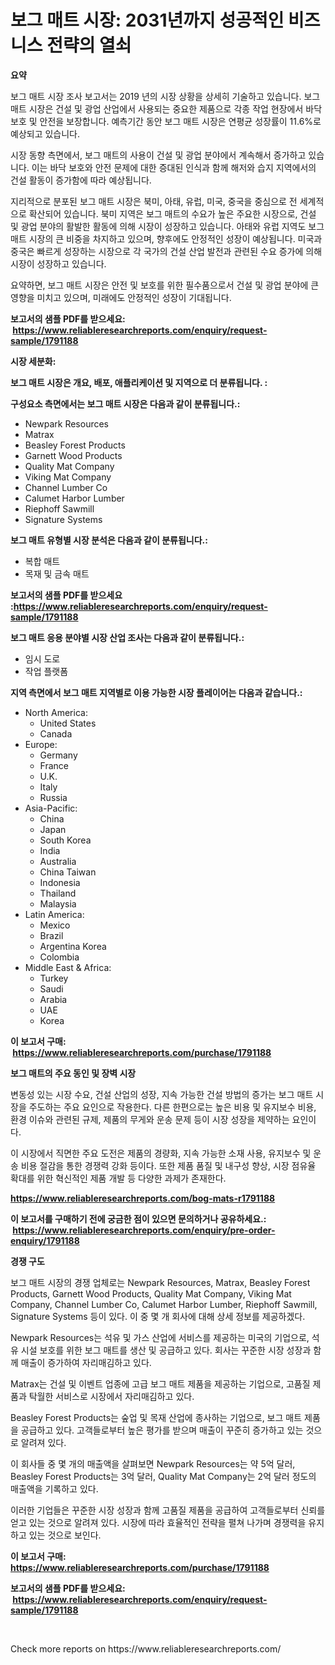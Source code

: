 <p><h1>보그 매트 시장: 2031년까지 성공적인 비즈니스 전략의 열쇠</h1></p><p><strong>요약</strong></p>
<p><p>보그 매트 시장 조사 보고서는 2019 년의 시장 상황을 상세히 기술하고 있습니다. 보그 매트 시장은 건설 및 광업 산업에서 사용되는 중요한 제품으로 각종 작업 현장에서 바닥 보호 및 안전을 보장합니다. 예측기간 동안 보그 매트 시장은 연평균 성장률이 11.6%로 예상되고 있습니다.</p><p>시장 동향 측면에서, 보그 매트의 사용이 건설 및 광업 분야에서 계속해서 증가하고 있습니다. 이는 바닥 보호와 안전 문제에 대한 증대된 인식과 함께 해저와 습지 지역에서의 건설 활동이 증가함에 따라 예상됩니다.</p><p>지리적으로 분포된 보그 매트 시장은 북미, 아태, 유럽, 미국, 중국을 중심으로 전 세계적으로 확산되어 있습니다. 북미 지역은 보그 매트의 수요가 높은 주요한 시장으로, 건설 및 광업 분야의 활발한 활동에 의해 시장이 성장하고 있습니다. 아태와 유럽 지역도 보그 매트 시장의 큰 비중을 차지하고 있으며, 향후에도 안정적인 성장이 예상됩니다. 미국과 중국은 빠르게 성장하는 시장으로 각 국가의 건설 산업 발전과 관련된 수요 증가에 의해 시장이 성장하고 있습니다.</p><p>요약하면, 보그 매트 시장은 안전 및 보호를 위한 필수품으로서 건설 및 광업 분야에 큰 영향을 미치고 있으며, 미래에도 안정적인 성장이 기대됩니다.</p></p>
<p><strong>보고서의 샘플 PDF를 받으세요: &nbsp;<a href="https://www.reliableresearchreports.com/enquiry/request-sample/1791188">https://www.reliableresearchreports.com/enquiry/request-sample/1791188</a></strong></p>
<p><strong>시장 세분화:</strong></p>
<p><strong> 보그 매트 시장은 개요, 배포, 애플리케이션 및 지역으로 더 분류됩니다. :</strong></p>
<p><strong>구성요소 측면에서는 보그 매트 시장은 다음과 같이 분류됩니다.:</strong></p>
<p><ul><li>Newpark Resources</li><li>Matrax</li><li>Beasley Forest Products</li><li>Garnett Wood Products</li><li>Quality Mat Company</li><li>Viking Mat Company</li><li>Channel Lumber Co</li><li>Calumet Harbor Lumber</li><li>Riephoff Sawmill</li><li>Signature Systems</li></ul></p>
<p><strong> 보그 매트 유형별 시장 분석은 다음과 같이 분류됩니다.:</strong></p>
<p><ul><li>복합 매트</li><li>목재 및 금속 매트</li></ul></p>
<p><strong>보고서의 샘플 PDF를 받으세요 :<a href="https://www.reliableresearchreports.com/enquiry/request-sample/1791188">https://www.reliableresearchreports.com/enquiry/request-sample/1791188</a></strong></p>
<p><strong> 보그 매트 응용 분야별 시장 산업 조사는 다음과 같이 분류됩니다.:</strong></p>
<p><ul><li>임시 도로</li><li>작업 플랫폼</li></ul></p>
<p><strong>지역 측면에서 보그 매트 지역별로 이용 가능한 시장 플레이어는 다음과 같습니다.:</strong></p>
<p><ul>
    <li>
        North America:
        <ul>
            <li>United States</li>
            <li>Canada</li>
        </ul>
    </li>
    <li>
        Europe:
        <ul>
            <li>Germany</li>
            <li>France</li>
            <li>U.K.</li>
            <li>Italy</li>
            <li>Russia</li>
        </ul>
    </li>
    <li>
        Asia-Pacific:
        <ul>
            <li>China</li>
            <li>Japan</li>
            <li>South Korea</li>
            <li>India</li>
            <li>Australia</li>
            <li>China Taiwan</li>
            <li>Indonesia</li>
            <li>Thailand</li>
            <li>Malaysia</li>
        </ul>
    </li>
    <li>
        Latin America:
        <ul>
            <li>Mexico</li>
            <li>Brazil</li>
            <li>Argentina Korea</li>
            <li>Colombia</li>
        </ul>
    </li>
    <li>
        Middle East & Africa:
        <ul>
            <li>Turkey</li>
            <li>Saudi</li>
            <li>Arabia</li>
            <li>UAE</li>
            <li>Korea</li>
        </ul>
    </li>
    </ul></p>
<p><strong>이 보고서 구매: &nbsp;<a href="https://www.reliableresearchreports.com/purchase/1791188">https://www.reliableresearchreports.com/purchase/1791188</a></strong></p>
<p><strong>보그 매트의 주요 동인 및 장벽 시장</strong></p>
<p><p>변동성 있는 시장 수요, 건설 산업의 성장, 지속 가능한 건설 방법의 증가는 보그 매트 시장을 주도하는 주요 요인으로 작용한다. 다른 한편으로는 높은 비용 및 유지보수 비용, 환경 이슈와 관련된 규제, 제품의 무게와 운송 문제 등이 시장 성장을 제약하는 요인이다.</p><p>이 시장에서 직면한 주요 도전은 제품의 경량화, 지속 가능한 소재 사용, 유지보수 및 운송 비용 절감을 통한 경쟁력 강화 등이다. 또한 제품 품질 및 내구성 향상, 시장 점유율 확대를 위한 혁신적인 제품 개발 등 다양한 과제가 존재한다.</p></p>
<p><strong><a href="https://www.reliableresearchreports.com/bog-mats-r1791188">https://www.reliableresearchreports.com/bog-mats-r1791188</a></strong></p>
<p><strong>이 보고서를 구매하기 전에 궁금한 점이 있으면 문의하거나 공유하세요.: &nbsp;<a href="https://www.reliableresearchreports.com/enquiry/pre-order-enquiry/1791188">https://www.reliableresearchreports.com/enquiry/pre-order-enquiry/1791188</a></strong></p>
<p><strong>경쟁 구도</strong></p>
<p><p>보그 매트 시장의 경쟁 업체로는 Newpark Resources, Matrax, Beasley Forest Products, Garnett Wood Products, Quality Mat Company, Viking Mat Company, Channel Lumber Co, Calumet Harbor Lumber, Riephoff Sawmill, Signature Systems 등이 있다. 이 중 몇 개 회사에 대해 상세 정보를 제공하겠다.</p><p>Newpark Resources는 석유 및 가스 산업에 서비스를 제공하는 미국의 기업으로, 석유 시설 보호를 위한 보그 매트를 생산 및 공급하고 있다. 회사는 꾸준한 시장 성장과 함께 매출이 증가하여 자리매김하고 있다.</p><p>Matrax는 건설 및 이벤트 업종에 고급 보그 매트 제품을 제공하는 기업으로, 고품질 제품과 탁월한 서비스로 시장에서 자리매김하고 있다.</p><p>Beasley Forest Products는 숲업 및 목재 산업에 종사하는 기업으로, 보그 매트 제품을 공급하고 있다. 고객들로부터 높은 평가를 받으며 매출이 꾸준히 증가하고 있는 것으로 알려져 있다.</p><p>이 회사들 중 몇 개의 매출액을 살펴보면 Newpark Resources는 약 5억 달러, Beasley Forest Products는 3억 달러, Quality Mat Company는 2억 달러 정도의 매출액을 기록하고 있다.</p><p>이러한 기업들은 꾸준한 시장 성장과 함께 고품질 제품을 공급하여 고객들로부터 신뢰를 얻고 있는 것으로 알려져 있다. 시장에 따라 효율적인 전략을 펼쳐 나가며 경쟁력을 유지하고 있는 것으로 보인다.</p></p>
<p><strong>이 보고서 구매: &nbsp; <a href="https://www.reliableresearchreports.com/purchase/1791188">https://www.reliableresearchreports.com/purchase/1791188</a></strong></p>
<p><strong>보고서의 샘플 PDF를 받으세요: &nbsp;<a href="https://www.reliableresearchreports.com/enquiry/request-sample/1791188">https://www.reliableresearchreports.com/enquiry/request-sample/1791188</a></strong><strong></strong></p>
<p>&nbsp;</p>
<p>Check more reports on https://www.reliableresearchreports.com/</p>